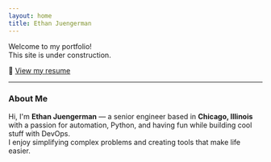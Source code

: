 ```yaml
---
layout: home
title: Ethan Juengerman
---
```


Welcome to my portfolio!  
This site is under construction.

📄 [View my resume](Ethan_Juengerman_Resume.pdf)

---

### About Me

Hi, I'm **Ethan Juengerman** — a senior engineer based in **Chicago, Illinois** with a passion for automation, Python, and having fun while building cool stuff with DevOps.  
I enjoy simplifying complex problems and creating tools that make life easier.
